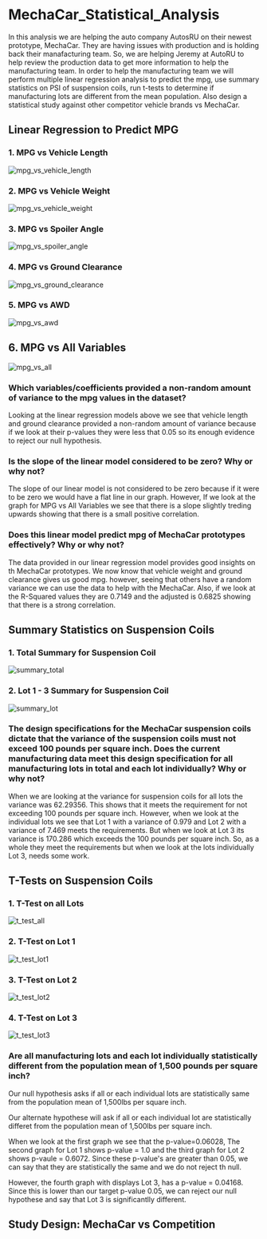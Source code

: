 # MechaCar_Statistical_Analysis
  In this analysis we are helping the auto company AutosRU on their newest prototype, MechaCar. They are having issues with production and is holding back their manafacturing team. So, we are helping Jeremy at AutoRU to help review the production data to get more information to help the manufacturing team. In order to help the manufacturing team we will perform multiple linear regression analysis to predict the mpg, use summary statistics on PSI of suspension coils, run t-tests to determine if manufacturing lots are different from the mean population. Also design a statistical study against other competitor vehicle brands  vs MechaCar. 

## Linear Regression to Predict MPG
### 1. MPG vs Vehicle Length
![mpg_vs_vehicle_length](https://user-images.githubusercontent.com/117749494/225117444-823d16de-b0d1-42e0-90fd-c8bd061b6999.png)
### 2. MPG vs Vehicle Weight
![mpg_vs_vehicle_weight](https://user-images.githubusercontent.com/117749494/225117453-1a698119-6830-4e69-939d-ea4c39733cd0.png)
### 3. MPG vs Spoiler Angle
![mpg_vs_spoiler_angle](https://user-images.githubusercontent.com/117749494/225117466-58e36abb-3997-4534-977d-462cd3239a67.png)
### 4. MPG vs Ground Clearance
![mpg_vs_ground_clearance](https://user-images.githubusercontent.com/117749494/225117479-b073c7da-4a92-4915-929a-dc75512a4ecc.png)
### 5. MPG vs AWD
![mpg_vs_awd](https://user-images.githubusercontent.com/117749494/225117516-4e294593-1217-4871-adf5-2e428ea7e5fb.png)
## 6. MPG vs All Variables
![mpg_vs_all](https://user-images.githubusercontent.com/117749494/225117602-74f07e33-873a-4366-8cf4-3bc59e5c874c.png)
### Which variables/coefficients provided a non-random amount of variance to the mpg values in the dataset? 
Looking at the linear regression models above we see that vehicle length and ground clearance provided a non-random amount of variance
because if we look at their p-values they were less that 0.05 so its enough evidence to reject our null hypothesis. 

### Is the slope of the linear model considered to be zero? Why or why not?
The slope of our linear model is not considered to be zero because if it were to be zero we would have a flat line in our graph. However, If we look at the graph
for MPG vs All Variables we see that there is a slope slightly treding upwards showing that there is a small positive correlation.
### Does this linear model predict mpg of MechaCar prototypes effectively? Why or why not?
The data provided in our linear regression model provides good insights on th MechaCar prototypes. We now know that vehicle weight and ground clearance gives us good mpg. however, seeing that others have a random variance we can use the data to help with the MechaCar.  Also, if we look at the R-Squared values they are 0.7149 and the adjusted is 0.6825 showing that there is a strong correlation. 
## Summary Statistics on Suspension Coils
### 1. Total Summary for Suspension Coil
![summary_total](https://user-images.githubusercontent.com/117749494/225117629-02bbe623-0ee6-45d3-9dbd-6da0911f278c.png)

### 2. Lot 1 - 3 Summary for Suspension Coil
![summary_lot](https://user-images.githubusercontent.com/117749494/225117646-7f8d8b48-876a-49f4-a360-e291eb795a3e.png)
### The design specifications for the MechaCar suspension coils dictate that the variance of the suspension coils must not exceed 100 pounds per square inch. Does the current manufacturing data meet this design specification for all manufacturing lots in total and each lot individually? Why or why not?
When we are looking at the variance for suspension coils for all lots the variance was 62.29356. This shows that it meets the requirement for not exceeding 100 pounds per square inch. However, when we look at the individual lots we see that Lot 1 with a variance of 0.979 and Lot 2 with a variance of 7.469 meets the requirements. But when we look at Lot 3 its variance is 170.286 which exceeds the 100 pounds per square inch. So, as a whole they meet the requirements but when we look at the lots individually Lot 3, needs some work.

## T-Tests on Suspension Coils
### 1. T-Test on all Lots
![t_test_all](https://user-images.githubusercontent.com/117749494/225500905-67775b6f-1c29-456a-9b0d-722ed5346527.png)
### 2. T-Test on Lot 1
![t_test_lot1](https://user-images.githubusercontent.com/117749494/225117729-d1532cbb-2272-4234-9564-ab111e59f6bf.png)
### 3. T-Test on Lot 2
![t_test_lot2](https://user-images.githubusercontent.com/117749494/225117735-4dde8e69-69ed-4256-9bfd-f74c74027376.png)
### 4. T-Test on Lot 3
![t_test_lot3](https://user-images.githubusercontent.com/117749494/225117744-ca083557-fc62-495f-a60b-bb6b0bd6690a.png)
### Are all manufacturing lots and each lot individually statistically different from the population mean of 1,500 pounds per square inch?
Our null hypothesis asks if all or each individual lots are statistically same from the population mean of 1,500lbs per square inch. 

Our alternate hypothese will ask if all or each individual lot are statistically differet from the population mean of 1,500lbs per square inch. 

When we look at the first  graph we see that the p-value=0.06028, The second graph for Lot 1 shows p-value = 1.0 and the third graph for Lot 2 shows p-vaule = 0.6072. Since these  p-value's are greater than 0.05, we can say that they are statistically the same and we do not reject th null. 

However, the fourth graph with displays Lot 3, has a p-value = 0.04168. Since this is lower than our target p-value 0.05, we can reject our null hypothese and say that Lot 3 is significantlly different. 
## Study Design: MechaCar vs Competition
